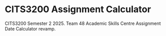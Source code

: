 # CITS3200 Assignment Calculator
CITS3200 Semester 2 2025. Team 48 Academic Skills Centre Assignment Date Calculator revamp.
